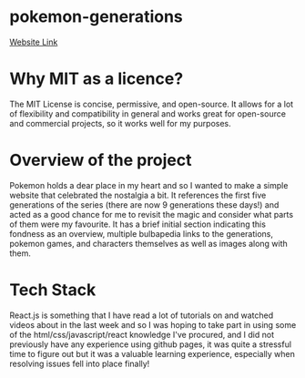 # pokemon-generations

[Website Link](https://shadidshadman.github.io/pokemon-generations/)

# Why MIT as a licence?

The MIT License is concise, permissive, and open-source. It allows for a lot of flexibility and compatibility in general and works great for open-source and commercial projects, so it works well for my purposes.

# Overview of the project

Pokemon holds a dear place in my heart and so I wanted to make a simple website that celebrated the nostalgia a bit. It references the first five generations of the series (there are now 9 generations these days!) and acted as a good chance for me to revisit the magic and consider what parts of them were my favourite. It has a brief initial section indicating this fondness as an overview, multiple bulbapedia links to the generations, pokemon games, and characters themselves as well as images along with them.

# Tech Stack

React.js is something that I have read a lot of tutorials on and watched videos about in the last week and so I was hoping to take part in using some of the html/css/javascript/react knowledge I've procured, and I did not previously have any experience using github pages, it was quite a stressful time to figure out but it was a valuable learning experience, especially when resolving issues fell into place finally!
